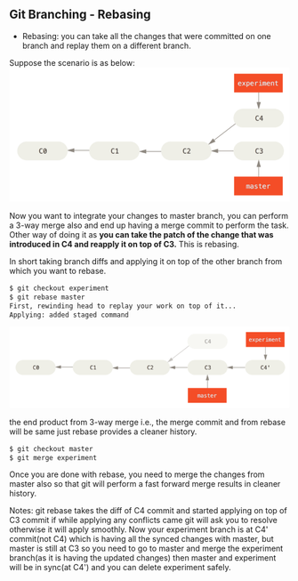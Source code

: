 ## Git Branching - Rebasing

* Rebasing: you can take all the changes that were committed on one branch and replay them on a different branch.

Suppose the scenario is as below:
![](images/basic-rebase-1.png)

Now you want to integrate your changes to master branch, you can perform a 3-way merge also and end up having a merge commit to perform the task.
Other way of doing it as **you can take the patch of the change that was introduced in C4 and reapply it on top of C3.**
This is rebasing.

In short taking branch diffs and applying it on top of the other branch from which you want to rebase.

```text
$ git checkout experiment
$ git rebase master
First, rewinding head to replay your work on top of it...
Applying: added staged command
```

![](images/basic-rebase-3.png)

the end product from 3-way merge i.e., the merge commit and from rebase will be same just rebase provides a cleaner history.

```text
$ git checkout master
$ git merge experiment
```

Once you are done with rebase, you need to merge the changes from master also so that git will perform a fast forward merge results in cleaner history.

Notes: git rebase takes the diff of C4 commit and started applying on top of C3 commit if while applying any conflicts came git will ask you to resolve otherwise it will apply smoothly.
Now your experiment branch is at C4' commit(not C4) which is having all the synced changes with master, but master is still at C3 so you need to go to master and merge the experiment branch(as it is having the updated changes) then master and experiment will be in sync(at C4') and you can delete experiment safely.
